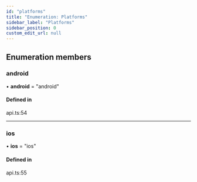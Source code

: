 ```yaml
---
id: "platforms"
title: "Enumeration: Platforms"
sidebar_label: "Platforms"
sidebar_position: 0
custom_edit_url: null
---
```


## Enumeration members

### android

• **android** = "android"

#### Defined in

api.ts:54

___

### ios

• **ios** = "ios"

#### Defined in

api.ts:55
